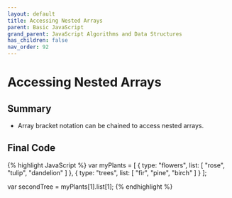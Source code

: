 ```yaml
---
layout: default
title: Accessing Nested Arrays
parent: Basic JavaScript
grand_parent: JavaScript Algorithms and Data Structures
has_children: false
nav_order: 92
---
```

# Accessing Nested Arrays
## Summary
- Array bracket notation can be chained to access nested arrays.

## Final Code

{% highlight JavaScript %}
var myPlants = [
  {
    type: "flowers",
    list: [
      "rose",
      "tulip",
      "dandelion"
    ]
  },
  {
    type: "trees",
    list: [
      "fir",
      "pine",
      "birch"
    ]
  }
];

var secondTree = myPlants[1].list[1];
{% endhighlight %}